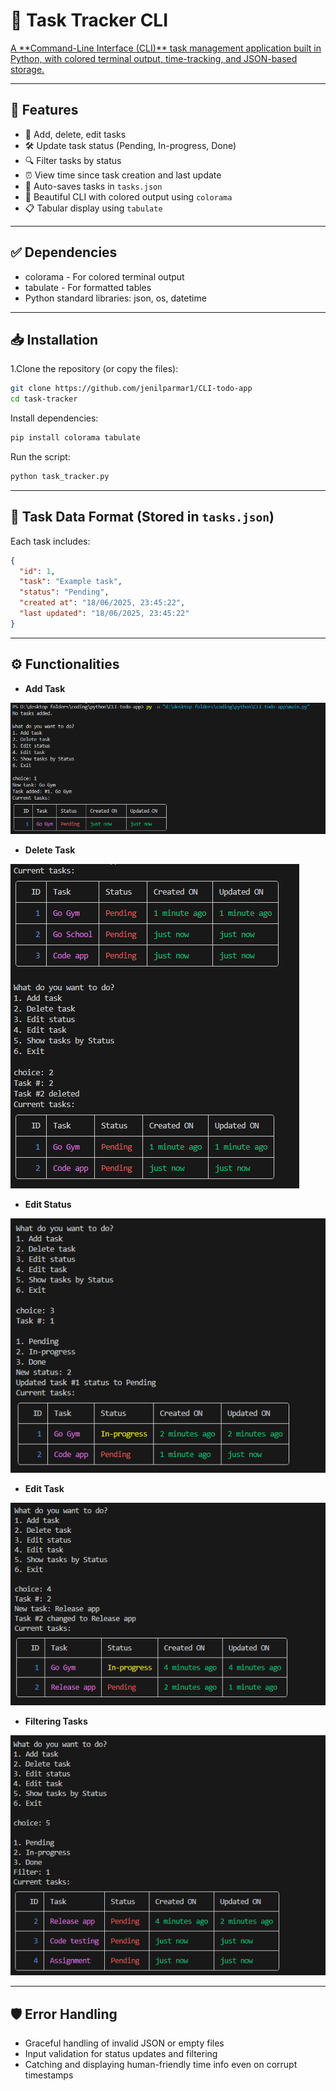 # 📝 Task Tracker CLI

<a href= "https://roadmap.sh/projects/task-tracker" target="_blank">
A **Command-Line Interface (CLI)** task management application built in Python, with colored terminal output, time-tracking, and JSON-based storage.
</a>

---

## 🚀 Features

- 📌 Add, delete, edit tasks
- 🛠️ Update task status (Pending, In-progress, Done)
- 🔍 Filter tasks by status
- ⏰ View time since task creation and last update
- 🧠 Auto-saves tasks in `tasks.json`
- 🌈 Beautiful CLI with colored output using `colorama`
- 📋 Tabular display using `tabulate`

---

## ✅ Dependencies
- colorama - For colored terminal output
- tabulate - For formatted tables
- Python standard libraries: json, os, datetime

---

## 📥 Installation

1.Clone the repository (or copy the files):

```bash
git clone https://github.com/jenilparmar1/CLI-todo-app
cd task-tracker
```

Install dependencies:

```bash
pip install colorama tabulate
```

Run the script:

```bash
python task_tracker.py
```

---

## 💾 Task Data Format (Stored in `tasks.json`)

Each task includes:

```json
{
  "id": 1,
  "task": "Example task",
  "status": "Pending",
  "created at": "18/06/2025, 23:45:22",
  "last updated": "18/06/2025, 23:45:22"
}
```

---

## ⚙️ Functionalities 

- **Add Task**
<img src="example_uses\add_task.png">

- **Delete Task**
<img src="example_uses\Delete_task.png">

- **Edit Status**
<img src="example_uses\Edit_status.png">

- **Edit Task**
<img src="example_uses\Edit_task.png">

- **Filtering Tasks**
<img src="example_uses\Show_tasks_by_filter.png">

---

## 🛡️ Error Handling
- Graceful handling of invalid JSON or empty files
- Input validation for status updates and filtering
- Catching and displaying human-friendly time info even on corrupt timestamps

